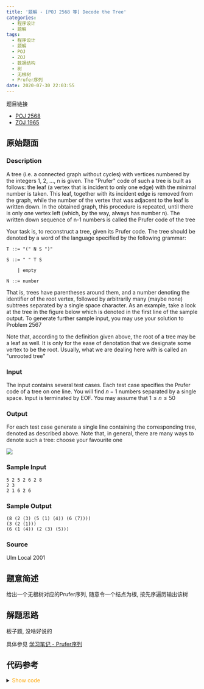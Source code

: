 ```yaml
---
title: '题解 - [POJ 2568 等] Decode the Tree'
categories:
  - 程序设计
  - 题解
tags:
  - 程序设计
  - 题解
  - POJ
  - ZOJ
  - 数据结构
  - 树
  - 无根树
  - Prufer序列
date: 2020-07-30 22:03:55
---
```

题目链接

- [POJ 2568](http://poj.org/problem?id=2568)
- [ZOJ 1965](https://vjudge.net/problem/ZOJ-1965/origin)

<!-- more -->

## 原始题面

### Description

A tree (i.e. a connected graph without cycles) with vertices numbered by the integers 1, 2, ..., n is given. The "Prufer" code of such a tree is built as follows: the leaf (a vertex that is incident to only one edge) with the minimal number is taken. This leaf, together with its incident edge is removed from the graph, while the number of the vertex that was adjacent to the leaf is written down. In the obtained graph, this procedure is repeated, until there is only one vertex left (which, by the way, always has number n). The written down sequence of n-1 numbers is called the Prufer code of the tree

Your task is, to reconstruct a tree, given its Prufer code. The tree should be denoted by a word of the language specified by the following grammar:

```text
T ::= "(" N S ")"

S ::= " " T S

    | empty

N ::= number
```

That is, trees have parentheses around them, and a number denoting the identifier of the root vertex, followed by arbitrarily many (maybe none) subtrees separated by a single space character. As an example, take a look at the tree in the figure below which is denoted in the first line of the sample output. To generate further sample input, you may use your solution to Problem 2567

Note that, according to the definition given above, the root of a tree may be a leaf as well. It is only for the ease of denotation that we designate some vertex to be the root. Usually, what we are dealing here with is called an "unrooted tree"

### Input

The input contains several test cases. Each test case specifies the Prufer code of a tree on one line. You will find $n-1$ numbers separated by a single space. Input is terminated by EOF. You may assume that $1\leqslant n\leqslant 50$

### Output

For each test case generate a single line containing the corresponding tree, denoted as described above. Note that, in general, there are many ways to denote such a tree: choose your favourite one

![](1.bmp)

### Sample Input

```input
5 2 5 2 6 2 8
2 3
2 1 6 2 6
```

### Sample Output

```output
(8 (2 (3) (5 (1) (4)) (6 (7))))
(3 (2 (1)))
(6 (1 (4)) (2 (3) (5)))
```

### Source

Ulm Local 2001

## 题意简述

给出一个无根树对应的Prufer序列, 随意令一个结点为根, 按先序遍历输出该树

## 解题思路

板子题, 没啥好说的

具体参见 [学习笔记 - Prufer序列](../prufer-sequence)

## 代码参考

<details>
<summary><font color='orange'>Show code</font></summary>

```cpp
/*
 * @Author: Tifa
 * @LastEditTime: 2020-07-30 22:03:55
 * @Description: POJ 2568, ZOJ 1965
 */
const int N = 505;

struct Edge {
  int to, next;
} e[N];
int  head[N], cnt_edge;
void addEdge(int x, int y) {
  e[++cnt_edge] = {y, head[x]};
  head[x] = cnt_edge;
}

int  prufer[N], cnt[N];
bool vis[N];

void print(int fa, int now) {
  printf("(%d", now);
  for (int i = head[now], to; i; i = e[i].next) {
    to = e[i].to;
    if (to == fa) continue;
    putchar(' ');
    print(now, to);
  }
  putchar(')');
}

int main() {
  string line;
  while (getline(cin, line)) {
    stringstream ss;
    _set_nul(prufer);
    _set_nul(vis);
    _set_nul(head);
    _set_nul(cnt);
    cnt_edge = 0;
    int n = 0, _;
    ss << line;
    while (ss >> _) ++cnt[prufer[++n] = _];
    ++n;
    priority_queue<int, vector<int>, greater<int>> pq;
    _for(i, 1, n)
      if (!cnt[i]) pq.push(i);
    _rep(i, 1, n) {
      int now = pq.top();
      pq.pop();
      addEdge(prufer[i], now);
      addEdge(now, prufer[i]);
      if (!(--cnt[prufer[i]])) pq.push(prufer[i]);
    }
    if (n == 1) {
      puts("(1)");
      continue;
    }
    print(0, prufer[n - 1]);
    puts("");
  }
}
```

</details>
